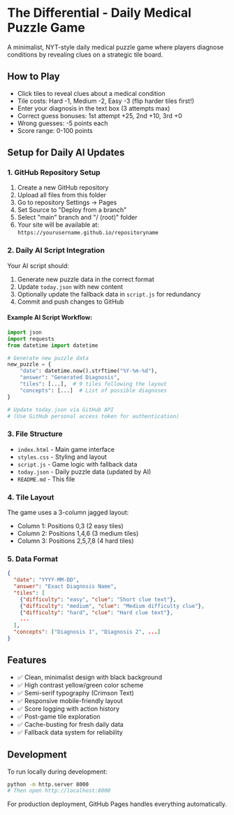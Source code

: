 # The Differential - Daily Medical Puzzle Game

A minimalist, NYT-style daily medical puzzle game where players diagnose conditions by revealing clues on a strategic tile board.

## How to Play

- Click tiles to reveal clues about a medical condition
- Tile costs: Hard -1, Medium -2, Easy -3 (flip harder tiles first!)
- Enter your diagnosis in the text box (3 attempts max)
- Correct guess bonuses: 1st attempt +25, 2nd +10, 3rd +0
- Wrong guesses: -5 points each
- Score range: 0-100 points

## Setup for Daily AI Updates

### 1. GitHub Repository Setup

1. Create a new GitHub repository
2. Upload all files from this folder
3. Go to repository Settings → Pages
4. Set Source to "Deploy from a branch"
5. Select "main" branch and "/ (root)" folder
6. Your site will be available at: `https://yourusername.github.io/repositoryname`

### 2. Daily AI Script Integration

Your AI script should:
1. Generate new puzzle data in the correct format
2. Update `today.json` with new content
3. Optionally update the fallback data in `script.js` for redundancy
4. Commit and push changes to GitHub

#### Example AI Script Workflow:
```python
import json
import requests
from datetime import datetime

# Generate new puzzle data
new_puzzle = {
    "date": datetime.now().strftime("%Y-%m-%d"),
    "answer": "Generated Diagnosis",
    "tiles": [...],  # 9 tiles following the layout
    "concepts": [...]  # List of possible diagnoses
}

# Update today.json via GitHub API
# (Use GitHub personal access token for authentication)
```

### 3. File Structure

- `index.html` - Main game interface
- `styles.css` - Styling and layout
- `script.js` - Game logic with fallback data
- `today.json` - Daily puzzle data (updated by AI)
- `README.md` - This file

### 4. Tile Layout

The game uses a 3-column jagged layout:
- Column 1: Positions 0,3 (2 easy tiles)
- Column 2: Positions 1,4,6 (3 medium tiles)  
- Column 3: Positions 2,5,7,8 (4 hard tiles)

### 5. Data Format

```json
{
  "date": "YYYY-MM-DD",
  "answer": "Exact Diagnosis Name",
  "tiles": [
    {"difficulty": "easy", "clue": "Short clue text"},
    {"difficulty": "medium", "clue": "Medium difficulty clue"},
    {"difficulty": "hard", "clue": "Hard clue text"},
    ...
  ],
  "concepts": ["Diagnosis 1", "Diagnosis 2", ...]
}
```

## Features

- ✅ Clean, minimalist design with black background
- ✅ High contrast yellow/green color scheme
- ✅ Semi-serif typography (Crimson Text)
- ✅ Responsive mobile-friendly layout
- ✅ Score logging with action history
- ✅ Post-game tile exploration
- ✅ Cache-busting for fresh daily data
- ✅ Fallback data system for reliability

## Development

To run locally during development:
```bash
python -m http.server 8000
# Then open http://localhost:8000
```

For production deployment, GitHub Pages handles everything automatically.